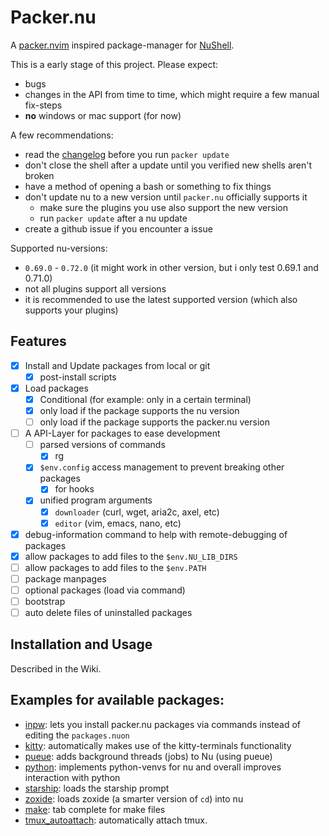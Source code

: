 # Packer.nu

A [packer.nvim][] inspired package-manager for [NuShell][].

This is a early stage of this project. Please expect:
- bugs
- changes in the API from time to time, which might require a few manual fix-steps
- **no** windows or mac support (for now)

A few recommendations:
- read the [changelog][] before you run `packer update`
- don't close the shell after a update until you verified new shells aren't broken
- have a method of opening a bash or something to fix things
- don't update nu to a new version until `packer.nu` officially supports it
	- make sure the plugins you use also support the new version
	- run `packer update` after a nu update
- create a github issue if you encounter a issue

Supported nu-versions:
- `0.69.0` - `0.72.0` (it might work in other version, but i only test 0.69.1 and 0.71.0)
- not all plugins support all versions
- it is recommended to use the latest supported version (which also supports your plugins)

## Features

- [x] Install and Update packages from local or git
	- [x] post-install scripts
- [x] Load packages
	- [x] Conditional (for example: only in a certain terminal)
	- [x] only load if the package supports the nu version
	- [ ] only load if the package supports the packer.nu version
- [ ] A API-Layer for packages to ease development
	- [ ] parsed versions of commands
		- [x] rg
	- [x] `$env.config` access management to prevent breaking other packages
		- [x] for hooks
	- [x] unified program arguments
		- [x] `downloader` (curl, wget, aria2c, axel, etc)
		- [x] `editor` (vim, emacs, nano, etc)
- [x] debug-information command to help with remote-debugging of packages
- [x] allow packages to add files to the `$env.NU_LIB_DIRS`
- [ ] allow packages to add files to the `$env.PATH`
- [ ] package manpages
- [ ] optional packages (load via command)
- [ ] bootstrap
- [ ] auto delete files of uninstalled packages

## Installation and Usage

Described in the Wiki.

## Examples for available packages:

- [inpw][]: lets you install packer.nu packages via commands instead of editing the `packages.nuon`
- [kitty][]: automatically makes use of the kitty-terminals functionality
- [pueue][]: adds background threads (jobs) to Nu (using pueue)
- [python][]: implements python-venvs for nu and overall improves interaction with python
- [starship][]: loads the starship prompt
- [zoxide][]: loads zoxide (a smarter version of `cd`) into nu
- [make][]: tab complete for make files
- [tmux_autoattach][]: automatically attach tmux.

<!-- internal -->
[changelog]: https://github.com/Jan9103/packer.nu/wiki/CHANGELOG
<!-- external -->
[packer.nvim]: https://github.com/wbthomason/packer.nvim
[NuShell]: https://github.com/nushell/nushell
<!-- packages -->
[starship]: https://github.com/jan9103/nushell_starship
[zoxide]: https://github.com/jan9103/nushell_zoxide
[inpw]: https://github.com/jan9103/nushell_inpw
[kitty]: https://github.com/jan9103/nushell_kitty
[pueue]: https://github.com/jan9103/nushell_pueue
[python]: https://github.com/jan9103/nushell_python
[make]: https://github.com/jan9103/nushell_make
[tmux_autoattach]: https://github.com/jan9103/nushell_tmux_autoattach
